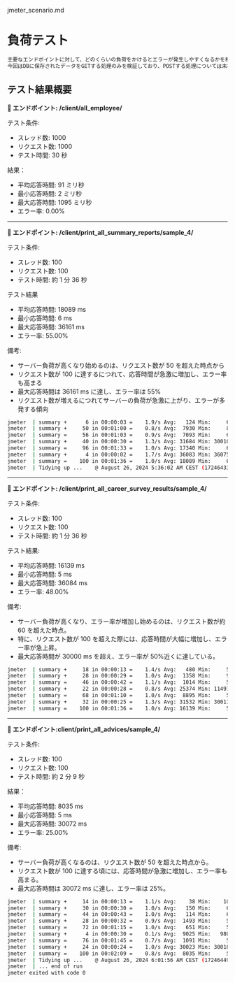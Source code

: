 jmeter_scenario.md

# 負荷テスト

```txt
主要なエンドポイントに対して、どのくらいの負荷をかけるとエラーが発生しやすくなるかを検証した。
今回はDBに保存されたデータをGETする処理のみを検証しており、POSTする処理については未検証。
```

## テスト結果概要

**📍 エンドポイント: /client/all_employee/**

テスト条件:

- スレッド数: 1000
- リクエスト数: 1000
- テスト時間: 30 秒

結果：

- 平均応答時間: 91 ミリ秒
- 最小応答時間: 2 ミリ秒
- 最大応答時間: 1095 ミリ秒
- エラー率: 0.00%

---

**📍 エンドポイント: /client/print_all_summary_reports/sample_4/**

テスト条件:

- スレッド数: 100
- リクエスト数: 100
- テスト時間: 約 1 分 36 秒

テスト結果

- 平均応答時間: 18089 ms
- 最小応答時間: 6 ms
- 最大応答時間: 36161 ms
- エラー率: 55.00%

備考:

- サーバー負荷が高くなり始めるのは、リクエスト数が 50 を超えた時点から
- リクエスト数が 100 に達するにつれて、応答時間が急激に増加し、エラー率も高まる
- 最大応答時間は 36161 ms に達し、エラー率は 55%
- リクエスト数が増えるにつれてサーバーの負荷が急激に上がり、エラーが多発する傾向

```bash
jmeter  | summary +      6 in 00:00:03 =    1.9/s Avg:   124 Min:     6 Max:   393 Err:     0 (0.00%) Active: 1 Started: 6 Finished: 5
jmeter  | summary +     50 in 00:01:00 =    0.8/s Avg:  7930 Min:     8 Max: 30095 Err:    11 (22.00%) Active: 45 Started: 100 Finished: 55
jmeter  | summary =     56 in 00:01:03 =    0.9/s Avg:  7093 Min:     6 Max: 30095 Err:    11 (19.64%)
jmeter  | summary +     40 in 00:00:30 =    1.3/s Avg: 31684 Min: 30010 Max: 36161 Err:    40 (100.00%) Active: 5 Started: 100 Finished: 95
jmeter  | summary =     96 in 00:01:33 =    1.0/s Avg: 17340 Min:     6 Max: 36161 Err:    51 (53.12%)
jmeter  | summary +      4 in 00:00:02 =    1.7/s Avg: 36083 Min: 36075 Max: 36095 Err:     4 (100.00%) Active: 0 Started: 100 Finished: 100
jmeter  | summary =    100 in 00:01:36 =    1.0/s Avg: 18089 Min:     6 Max: 36161 Err:    55 (55.00%)
jmeter  | Tidying up ...    @ August 26, 2024 5:36:02 AM CEST (1724643362997)
```

---

**📍 エンドポイント: /client/print_all_career_survey_results/sample_4/**

テスト条件:

- スレッド数: 100
- リクエスト数: 100
- テスト時間: 約 1 分 36 秒

テスト結果:

- 平均応答時間: 16139 ms
- 最小応答時間: 5 ms
- 最大応答時間: 36084 ms
- エラー率: 48.00%

備考:

- サーバー負荷が高くなり、エラー率が増加し始めるのは、リクエスト数が約 60 を超えた時点。
- 特に、リクエスト数が 100 を超えた際には、応答時間が大幅に増加し、エラー率が急上昇。
- 最大応答時間が 30000 ms を超え、エラー率が 50%近くに達している。

```bash
jmeter  | summary +     18 in 00:00:13 =    1.4/s Avg:   480 Min:     5 Max:  2471 Err:     0 (0.00%) Active: 5 Started: 22 Finished: 17
jmeter  | summary +     28 in 00:00:29 =    1.0/s Avg:  1358 Min:     9 Max: 15066 Err:     0 (0.00%) Active: 21 Started: 71 Finished: 50
jmeter  | summary =     46 in 00:00:42 =    1.1/s Avg:  1014 Min:     5 Max: 15066 Err:     0 (0.00%)
jmeter  | summary +     22 in 00:00:28 =    0.8/s Avg: 25374 Min: 11497 Max: 30035 Err:    16 (72.73%) Active: 33 Started: 100 Finished: 67
jmeter  | summary =     68 in 00:01:10 =    1.0/s Avg:  8895 Min:     5 Max: 30035 Err:    16 (23.53%)
jmeter  | summary +     32 in 00:00:25 =    1.3/s Avg: 31532 Min: 30011 Max: 36084 Err:    32 (100.00%) Active: 0 Started: 100 Finished: 100
jmeter  | summary =    100 in 00:01:36 =    1.0/s Avg: 16139 Min:     5 Max: 36084 Err:    48 (48.00%)
```

---

**📍 エンドポイント:client/print_all_advices/sample_4/**

テスト条件:

- スレッド数: 100
- リクエスト数: 100
- テスト時間: 約 2 分 9 秒

結果：

- 平均応答時間: 8035 ms
- 最小応答時間: 5 ms
- 最大応答時間: 30072 ms
- エラー率: 25.00%

備考:

- サーバー負荷が高くなるのは、リクエスト数が 50 を超えた時点から。
- リクエスト数が 100 に達する頃には、応答時間が急激に増加し、エラー率も高まる。
- 最大応答時間は 30072 ms に達し、エラー率は 25%。

```bash
jmeter  | summary +     14 in 00:00:13 =    1.1/s Avg:    38 Min:    10 Max:   119 Err:     0 (0.00%) Active: 1 Started: 14 Finished: 13
jmeter  | summary +     30 in 00:00:30 =    1.0/s Avg:   150 Min:     6 Max:  1992 Err:     0 (0.00%) Active: 1 Started: 44 Finished: 43
jmeter  | summary =     44 in 00:00:43 =    1.0/s Avg:   114 Min:     6 Max:  1992 Err:     0 (0.00%)
jmeter  | summary +     28 in 00:00:32 =    0.9/s Avg:  1493 Min:     5 Max:  6046 Err:     0 (0.00%) Active: 2 Started: 76 Finished: 74
jmeter  | summary =     72 in 00:01:15 =    1.0/s Avg:   651 Min:     5 Max:  6046 Err:     0 (0.00%)
jmeter  | summary +      4 in 00:00:30 =    0.1/s Avg:  9025 Min:   980 Max: 30072 Err:     1 (25.00%) Active: 25 Started: 100 Finished: 75
jmeter  | summary =     76 in 00:01:45 =    0.7/s Avg:  1091 Min:     5 Max: 30072 Err:     1 (1.32%)
jmeter  | summary +     24 in 00:00:24 =    1.0/s Avg: 30023 Min: 30010 Max: 30064 Err:    24 (100.00%) Active: 0 Started: 100 Finished: 100
jmeter  | summary =    100 in 00:02:09 =    0.8/s Avg:  8035 Min:     5 Max: 30072 Err:    25 (25.00%)
jmeter  | Tidying up ...    @ August 26, 2024 6:01:56 AM CEST (1724644916515)
jmeter  | ... end of run
jmeter exited with code 0
```
